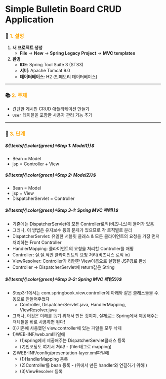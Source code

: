 # Simple Bulletin Board CRUD Application

### 🎉 <span style="color:orange">1. 설정</span>
1. **새 프로젝트 생성**
    - **File** -> **New** -> **Spring Legacy Project** -> **MVC templates**
2. **환경**
    - **IDE**: Spring Tool Suite 3 (STS3)
    - **서버**: Apache Tomcat 9.0
    - **데이터베이스**: H2 (인메모리 데이터베이스)


---
### 📚 <span style="color:orange">2. 주제</span>
- 간단한 게시판 CRUD 애플리케이션 만들기
- `User` 테이블을 포함한 사용자 관리 기능 추가
---
### 🚀 <span style="color:orange">3. 단계</span>


##### ${\textsf{\color{green}💦Step 1: Model1}}$
- Bean = Model
- jsp = Controller + View 

##### ${\textsf{\color{green}💦Step 2: Model2}}$
- Bean = Model
- jsp =  View 
- DispatcherServlet = Controller

##### ${\textsf{\color{green}💦Step 3-1: Spring MVC 패턴}}$
- 기존에는 DispatcherServlet에 모든 Controller로직(비즈니스)이 들어가 있음
- 그러나, 이 방법은 유지보수 등의 문제가 있으므로 각 로직별로 분리
- DispatcherServlet: 유일한 서블릿 클래스 & 모든 클라이언트의 요청을 가장 먼저 처리하는 Front Controller
- HandlerMapping: 클라이언트의 요청을 처리할 Controller를 매핑
- Controller: 실.질.적인 클라이언트의 요청 처리(비즈니스 로직 in)
- ViewResolver: Controller가 리턴한 View이름으로 실행될 JSP경로 완성
- Controller -> DispatcherServlet에 return값은 String

##### ${\textsf{\color{green}💦Step 3-2: Spring MVC 패턴2}}$
- Step3-1에서는 com.springbook.view.controller에 아래와 같은 클래스들을 수.동으로 만들어주었다
    - Controller, DispatcherServlet.java, HandlerMapping, ViewResolver.java
- 그러나, 이것은 이해를 돕기 위해서 만든 것이지, 실제로는 Spring에서 제공해주는 객체들을 바로 사용하면 된다!
- 0)기존에 사용했던 view.controller에 있는 파일들 모두 삭제
- 1)WEB-INF/web.xml파일에
    - (1)spring에서 제공해주는 DispatcherServlet클래스 등록
    - (2)인코딩도 여기서 처리! - (filer태그로 mapping)
- 2)WEB-INF/config/presentation-layer.xml파일에 
    - (1)HandlerMapping 등록
    - (2)Controller를 bean 등록 - (위에서 만든 handler와 연결하기 위해!)
    - (3)ViewResolver 등록